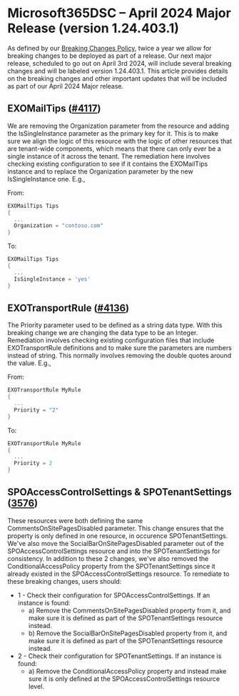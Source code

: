 # Microsoft365DSC – April 2024 Major Release (version 1.24.403.1)

As defined by our [Breaking Changes Policy](https://microsoft365dsc.com/concepts/breaking-changes/), twice a year we allow for breaking changes to be deployed as part of a release. Our next major release, scheduled to go out on April 3rd 2024, will include several breaking changes and will be labeled version 1.24.403.1. This article provides details on the breaking changes and other important updates that will be included as part of our April 2024 Major release.

## EXOMailTips ([#4117](https://github.com/microsoft/Microsoft365DSC/issues/4117))

We are removing the Organization parameter from the resource and adding the IsSingleInstance parameter as the primary key for it. This is to make sure we align the logic of this resource with the logic of other resources that are tenant-wide components, which means that there can only ever be a single instance of it across the tenant. The remediation here involves checking existing configuration to see if it contains the EXOMailTips instance and to replace the Organization parameter by the new IsSingleInstance one. E.g.,

From:
```powershell
EXOMailTips Tips
{
  ...
  Organization = "contoso.com"
}
```

To:
```powershell
EXOMailTips Tips
{
  ...
  IsSingleInstance = 'yes'
}
```

## EXOTransportRule ([#4136](https://github.com/microsoft/Microsoft365DSC/issues/4136))

The Priority parameter used to be defined as a string data type. With this breaking change we are changing the data type to be an Integer. Remediation involves checking existing configuration files that include EXOTransportRule definitions and to make sure the parameters are numbers instead of string. This normally involves removing the double quotes around the value. E.g.,

From:
```powershell
EXOTransportRule MyRule
{
  ...
  Priority = "2"
}
```

To:
```powershell
EXOTransportRule MyRule
{
  ...
  Priority = 2
}
```

## SPOAccessControlSettings & SPOTenantSettings ([3576](https://github.com/microsoft/Microsoft365DSC/issues/3576))

These resources were both defining the same CommentsOnSitePagesDisabled parameter. This change ensures that the property is only defined in one resource, in occurence SPOTenantSettings. We've also move the SocialBarOnSitePagesDisabled parameter out of the SPOAccessControlSettings resource and into the SPOTenantSettings for consistency. In addition to these 2 changes, we've also removed the ConditionalAccessPolicy property from the SPOTenantSettings since it already existed in the SPOAccessControlSettings resource. To remediate to these breaking changes, users should:

* 1 - Check their configuration for SPOAccessControlSettings. If an instance is found:
  * a) Remove the CommentsOnSitePagesDisabled property from it, and make sure it is defined as part of the SPOTenantSettings resource instead.
  * b) Remove the SocialBarOnSitePagesDisabled property from it, and make sure it is defined as part of the SPOTenantSettings resource instead.
* 2 - Check their configuration for SPOTenantSettings. If an instance is found:
  * a) Remove the ConditionalAccessPolicy property and instead make sure it is only defined at the SPOAccessControlSettings resource level.
